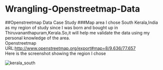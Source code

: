 # Wrangling-Openstreetmap-Data
##Openstreetmap Data Case Study
###Map area
I chose South Kerala,India as my region of study since I was born and bought up in Thiruvananthapuram,Kerala.So,it will help me validate the data using my personal knowledge of the area.   
Openstreetmap URL:http://www.openstreetmap.org/export#map=8/9.636/77.657    
Here is the screenshot showing the region I chose   

![kerala_south](https://cloud.githubusercontent.com/assets/23693349/22232850/04a3fc2e-e212-11e6-9fed-3b2afbc521b1.PNG)
